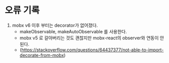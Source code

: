 # 오류 기록
1. mobx v6 이후 부터는 decorator가 없어졌다.
    - makeObservable, makeAutoObservable 를 사용한다.
    - mobx v5 로 갈아버리는 것도 괜찮지만 mobx-react의 observer와 연동이 안된다.
    - (https://stackoverflow.com/questions/64437377/not-able-to-import-decorate-from-mobx)